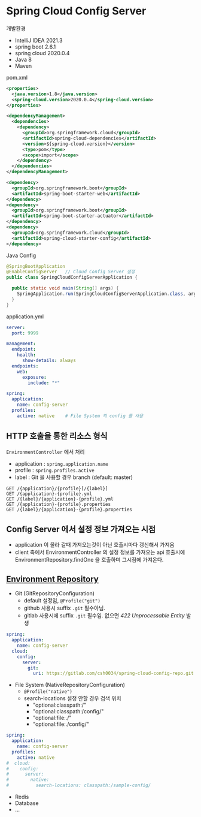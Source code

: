 # Spring Cloud Config Server

개발환경
- IntelliJ IDEA 2021.3
- spring boot 2.6.1
- spring cloud 2020.0.4
- Java 8
- Maven

pom.xml
```xml
<properties>
  <java.version>1.8</java.version>
  <spring-cloud.version>2020.0.4</spring-cloud.version>
</properties>

<dependencyManagement>
  <dependencies>
    <dependency>
      <groupId>org.springframework.cloud</groupId>
      <artifactId>spring-cloud-dependencies</artifactId>
      <version>${spring-cloud.version}</version>
      <type>pom</type>
      <scope>import</scope>
    </dependency>
  </dependencies>
</dependencyManagement>

<dependency>
  <groupId>org.springframework.boot</groupId>
  <artifactId>spring-boot-starter-web</artifactId>
</dependency>
<dependency>
  <groupId>org.springframework.boot</groupId>
  <artifactId>spring-boot-starter-actuator</artifactId>
</dependency>
<dependency>
  <groupId>org.springframework.cloud</groupId>
  <artifactId>spring-cloud-starter-config</artifactId>
</dependency>
```
Java Config
```java
@SpringBootApplication
@EnableConfigServer   // Cloud Config Server 설정
public class SpringCloudConfigServerApplication {

  public static void main(String[] args) {
    SpringApplication.run(SpringCloudConfigServerApplication.class, args);
  }
}
```
application.yml
```yaml
server:
  port: 9999

management:
  endpoint:
    health:
      show-details: always
  endpoints:
    web:
      exposure:
        include: "*"

spring:
  application:
    name: config-server
  profiles:
    active: native    # File System 의 config 를 사용
```

## HTTP 호출을 통한 리소스 형식
`EnvironmentController` 에서 처리
- application : `spring.application.name`
- profile : `spring.profiles.active`
- label : Git 을 사용할 경우 branch (default: master)
```text
GET /{application}/{profile}[/{label}]
GET /{application}-{profile}.yml
GET /{label}/{application}-{profile}.yml
GET /{application}-{profile}.properties
GET /{label}/{application}-{profile}.properties
```

## Config Server 에서 설정 정보 가져오는 시점
- application 이 올라 갈때 가져오는것이 아닌 호출시마다 갱신해서 가져옴
- client 측에서 EnvironmentController 의 설정 정보를 가져오는 api 호출시에  
  EnvironmentRepository.findOne 을 호출하며 그시점에 가져온다.

## [Environment Repository](https://docs.spring.io/spring-cloud-config/docs/current/reference/html/#_environment_repository)
- Git (GitRepositoryConfiguration)
  - default 설정임, `@Profile("git")` 
  - github 사용시 suffix `.git` 필수아님.
  - gitlab 사용시에 suffix `.git` 필수임. 없으면 _422 Unprocessable Entity_ 발생 
```yaml
spring:
  application:
    name: config-server
  cloud:
    config:
      server:
        git:
          uri: https://gitlab.com/csh0034/spring-cloud-config-repo.git
```
- File System (NativeRepositoryConfiguration)
  - `@Profile("native")`
  - search-locations 설정 안할 경우 검색 위치
    - "optional:classpath:/"
    - "optional:classpath:/config/"
    - "optional:file:./"
    - "optional:file:./config/"
```yaml
spring:
  application:
    name: config-server
  profiles:
    active: native
#  cloud:
#    config:
#      server:
#        native:
#          search-locations: classpath:/sample-config/
```
- Redis
- Database
- ...
